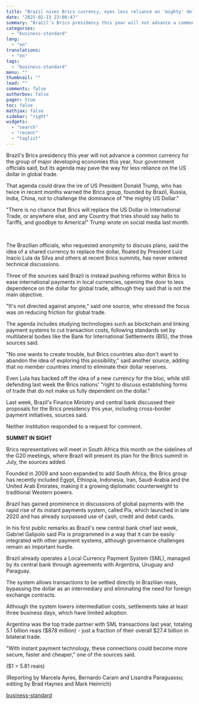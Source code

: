 ```yaml
---
title: "Brazil nixes Brics currency, eyes less reliance on 'mighty' dollar"
date: "2025-02-13 23:00:47"
summary: "Brazil's Brics presidency this year will not advance a common currency for the group of major developing economies this year, four government officials said, but its agenda may pave the way for less reliance on the US dollar in global trade. That agenda could draw the ire of US President..."
categories:
  - "business-standard"
lang:
  - "en"
translations:
  - "en"
tags:
  - "business-standard"
menu: ""
thumbnail: ""
lead: ""
comments: false
authorbox: false
pager: true
toc: false
mathjax: false
sidebar: "right"
widgets:
  - "search"
  - "recent"
  - "taglist"
---
```


Brazil's Brics presidency this year will not advance a common currency for the group of major developing economies this year, four government officials said, but its agenda may pave the way for less reliance on the US dollar in global trade.

That agenda could draw the ire of US President Donald Trump, who has twice in recent months warned the Brics group, founded by Brazil, Russia, India, China, not to challenge the dominance of "the mighty US Dollar."

"There is no chance that Brics will replace the US Dollar in International Trade, or anywhere else, and any Country that tries should say hello to Tariffs, and goodbye to America!" Trump wrote on social media last month.

 

The Brazilian officials, who requested anonymity to discuss plans, said the idea of a shared currency to replace the dollar, floated by President Luiz Inacio Lula da Silva and others at recent Brics summits, has never entered technical discussions.

Three of the sources said Brazil is instead pushing reforms within Brics to ease international payments in local currencies, opening the door to less dependence on the dollar for global trade, although they said that is not the main objective.

"It's not directed against anyone," said one source, who stressed the focus was on reducing friction for global trade.

The agenda includes studying technologies such as blockchain and linking payment systems to cut transaction costs, following standards set by multilateral bodies like the Bank for International Settlements (BIS), the three sources said.

"No one wants to create trouble, but Brics countries also don't want to abandon the idea of exploring this possibility," said another source, adding that no member countries intend to eliminate their dollar reserves.

Even Lula has backed off the idea of a new currency for the bloc, while still defending last week the Brics nations' "right to discuss establishing forms of trade that do not make us fully dependent on the dollar."

Last week, Brazil's Finance Ministry and central bank discussed their proposals for the Brics presidency this year, including cross-border payment initiatives, sources said.

Neither institution responded to a request for comment.

**SUMMIT IN SIGHT**

Brics representatives will meet in South Africa this month on the sidelines of the G20 meetings, where Brazil will present its plan for the Brics summit in July, the sources added.

Founded in 2009 and soon expanded to add South Africa, the Brics group has recently included Egypt, Ethiopia, Indonesia, Iran, Saudi Arabia and the United Arab Emirates, making it a growing diplomatic counterweight to traditional Western powers.

Brazil has gained prominence in discussions of global payments with the rapid rise of its instant payments system, called Pix, which launched in late 2020 and has already surpassed use of cash, credit and debit cards.

In his first public remarks as Brazil's new central bank chief last week, Gabriel Galipolo said Pix is programmed in a way that it can be easily integrated with other payment systems, although governance challenges remain an important hurdle.

Brazil already operates a Local Currency Payment System (SML), managed by its central bank through agreements with Argentina, Uruguay and Paraguay.

The system allows transactions to be settled directly in Brazilian reais, bypassing the dollar as an intermediary and eliminating the need for foreign exchange contracts.

Although the system lowers intermediation costs, settlements take at least three business days, which have limited adoption.

Argentina was the top trade partner with SML transactions last year, totaling 5.1 billion reais ($878 million) - just a fraction of their overall $27.4 billion in bilateral trade.

"With instant payment technology, these connections could become more secure, faster and cheaper," one of the sources said.

($1 = 5.81 reais)

(Reporting by Marcela Ayres, Bernardo Caram and Lisandra Paraguassu; editing by Brad Haynes and Mark Heinrich)

[business-standard](https://www.business-standard.com/world-news/brazil-nixes-brics-currency-eyes-less-reliance-on-mighty-dollar-125021301261_1.html)
